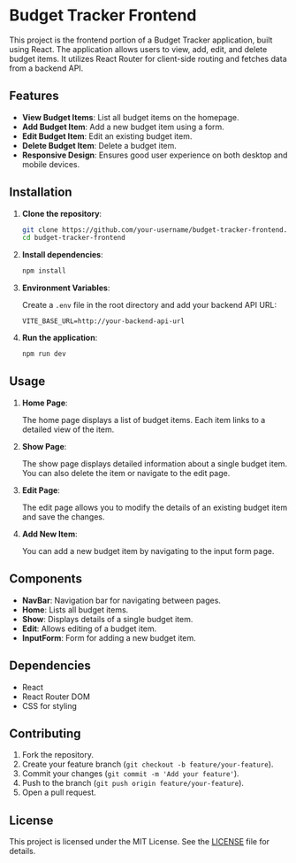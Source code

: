 # Budget Tracker Frontend

This project is the frontend portion of a Budget Tracker application, built using React. The application allows users to view, add, edit, and delete budget items. It utilizes React Router for client-side routing and fetches data from a backend API.

## Features

- **View Budget Items**: List all budget items on the homepage.
- **Add Budget Item**: Add a new budget item using a form.
- **Edit Budget Item**: Edit an existing budget item.
- **Delete Budget Item**: Delete a budget item.
- **Responsive Design**: Ensures good user experience on both desktop and mobile devices.


## Installation

1. **Clone the repository**:

    ```bash
    git clone https://github.com/your-username/budget-tracker-frontend.git
    cd budget-tracker-frontend
    ```

2. **Install dependencies**:

    ```bash
    npm install
    ```

3. **Environment Variables**:

    Create a `.env` file in the root directory and add your backend API URL:

    ```env
    VITE_BASE_URL=http://your-backend-api-url
    ```

4. **Run the application**:

    ```bash
    npm run dev
    ```

## Usage

1. **Home Page**:

    The home page displays a list of budget items. Each item links to a detailed view of the item.

2. **Show Page**:

    The show page displays detailed information about a single budget item. You can also delete the item or navigate to the edit page.

3. **Edit Page**:

    The edit page allows you to modify the details of an existing budget item and save the changes.

4. **Add New Item**:

    You can add a new budget item by navigating to the input form page.

## Components

- **NavBar**: Navigation bar for navigating between pages.
- **Home**: Lists all budget items.
- **Show**: Displays details of a single budget item.
- **Edit**: Allows editing of a budget item.
- **InputForm**: Form for adding a new budget item.

## Dependencies

- React
- React Router DOM
- CSS for styling

## Contributing

1. Fork the repository.
2. Create your feature branch (`git checkout -b feature/your-feature`).
3. Commit your changes (`git commit -m 'Add your feature'`).
4. Push to the branch (`git push origin feature/your-feature`).
5. Open a pull request.

## License

This project is licensed under the MIT License. See the [LICENSE](LICENSE) file for details.


